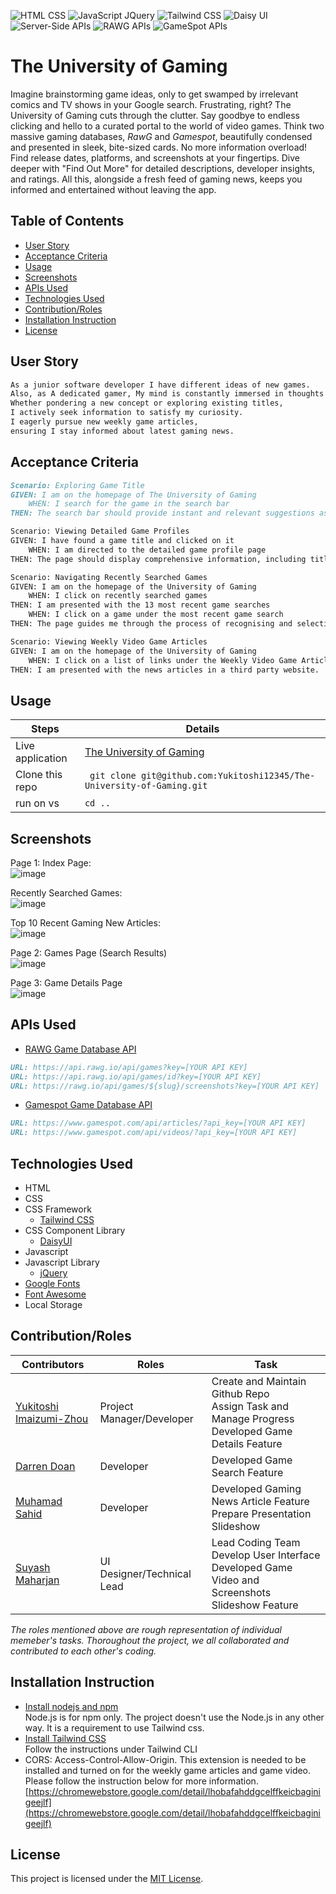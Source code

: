 ![HTML CSS](https://img.shields.io/badge/HTML-CSS-blue) ![JavaScript JQuery](https://img.shields.io/badge/Javascript-JQuery-orange) ![Tailwind CSS](https://img.shields.io/badge/Tailwind-CSS-green) ![Daisy UI](https://img.shields.io/badge/Daisy-UI-green) ![Server-Side APIs](https://img.shields.io/badge/Server-SideAPIs-black) ![RAWG APIs](https://img.shields.io/badge/RAWG-APIs-black) ![GameSpot APIs](https://img.shields.io/badge/GameSpot-APIs-black) 

# The University of Gaming

Imagine brainstorming game ideas, only to get swamped by irrelevant comics and TV shows in your Google search. Frustrating, right? The University of Gaming cuts through the clutter. Say goodbye to endless clicking and hello to a curated portal to the world of video games. Think two massive gaming databases, *RawG* and *Gamespot*, beautifully condensed and presented in sleek, bite-sized cards. No more information overload! Find release dates, platforms, and screenshots at your fingertips. Dive deeper with "Find Out More" for detailed descriptions, developer insights, and ratings. All this, alongside a fresh feed of gaming news, keeps you informed and entertained without leaving the app.

## Table of Contents

- [User Story](#user-story)
- [Acceptance Criteria](#acceptance-criteria)
- [Usage](#Usage)
- [Screenshots](#screenshots)
- [APIs Used](#apis-used)
- [Technologies Used](#technologies-used)
- [Contribution/Roles](#contributionroles)
- [Installation Instruction](#installation-instruction)
- [License](#license)

## User Story
```md
As a junior software developer I have different ideas of new games. 
Also, as A dedicated gamer, My mind is constantly immersed in thoughts of video games.
Whether pondering a new concept or exploring existing titles,
I actively seek information to satisfy my curiosity. 
I eagerly pursue new weekly game articles, 
ensuring I stay informed about latest gaming news.
```

## Acceptance Criteria
```md
Scenario: Exploring Game Title
GIVEN: I am on the homepage of The University of Gaming
	WHEN: I search for the game in the search bar
THEN: The search bar should provide instant and relevant suggestions as I type, guiding me through the process of recognising and selecting the game title I am looking for.

Scenario: Viewing Detailed Game Profiles
GIVEN: I have found a game title and clicked on it
	WHEN: I am directed to the detailed game profile page
THEN: The page should display comprehensive information, including title, released date, platforms, developers, publishers, tags, rating, genres, images and a video of the game.  

Scenario: Navigating Recently Searched Games
GIVEN: I am on the homepage of the University of Gaming
	WHEN: I click on recently searched games
THEN: I am presented with the 13 most recent game searches
	WHEN: I click on a game under the most recent game search
THEN: The page guides me through the process of recognising and selecting the game title.

Scenario: Viewing Weekly Video Game Articles
GIVEN: I am on the homepage of the University of Gaming
	WHEN: I click on a list of links under the Weekly Video Game Articles
THEN: I am presented with the news articles in a third party website.
```
## Usage


| Steps                | Details                                                                  |
| -------------------- | ------------------------------------------------------------------------ |
| Live application |  [The University of Gaming](https://yukitoshi12345.github.io/The-University-of-Gaming/)                                                           |
| Clone this repo      | ` git clone git@github.com:Yukitoshi12345/The-University-of-Gaming.git` |
| run on vs | ` cd .. `                                                           |




## Screenshots
Page 1: Index Page:             
![image](assets/screenshots/index.png)

Recently Searched Games:                 
![image](assets/screenshots/ls.png)

Top 10 Recent Gaming New Articles:               
![image](assets/screenshots/articles.png)

Page 2: Games Page (Search Results)          
![image](assets/screenshots/games.png)

Page 3: Game Details Page        
![image](assets/screenshots/details.png)


## APIs Used
- [RAWG Game Database API](https://rawg.io/apidocs)  
```md   
URL: https://api.rawg.io/api/games?key=[YOUR API KEY]
URL: https://api.rawg.io/api/games/id?key=[YOUR API KEY]
URL: https://rawg.io/api/games/${slug}/screenshots?key=[YOUR API KEY]
```          

- [Gamespot Game Database API](https://www.gamespot.com/api/) 
```md          
URL: https://www.gamespot.com/api/articles/?api_key=[YOUR API KEY]
URL: https://www.gamespot.com/api/videos/?api_key=[YOUR API KEY]
```             

## Technologies Used
- HTML
- CSS
- CSS Framework
	- [Tailwind CSS](https://tailwindcss.com/)
- CSS Component Library
	- [DaisyUI](https://daisyui.com/)
- Javascript
- Javascript Library
	- [jQuery](https://jquery.com/)
- [Google Fonts](https://fonts.google.com/)
- [Font Awesome](https://fontawesome.com/)
- Local Storage


## Contribution/Roles

| Contributors                                                  | Roles                        | Task
| --------------------                                          | -------------------------    |---------------------------------------------  	|
| [Yukitoshi Imaizumi-Zhou](https://github.com/yukitoshi12345)  | Project Manager/Developer	   | Create and Maintain Github Repo<br>Assign  Task and Manage Progress<br>Developed Game Details Feature|
| [Darren Doan](https://github.com/darrendoan)                  | Developer                    | Developed Game Search Feature |
| [Muhamad Sahid](https://github.com/BrxwnSugxr)                | Developer     			   | Developed Gaming News Article Feature<br> Prepare Presentation Slideshow  |
| [Suyash Maharjan](https://github.com/SimpleSuyash)            | UI Designer/Technical Lead   |  Lead Coding Team <br> Develop User Interface <br> Developed Game Video and Screenshots Slideshow Feature|

*The roles mentioned above are rough representation of individual memeber's tasks. Thoroughout the project, we all collaborated and contributed to each other's coding.*

## Installation Instruction      
- [Install nodejs and npm](https://nodejs.org/en/download)    
Node.js is for npm only. The project doesn't use the Node.js in any other way. It is a requirement to use Tailwind css.
- [Install Tailwind CSS](https://tailwindcss.com/docs/installation)   
Follow the instructions under Tailwind CLI
- CORS: Access-Control-Allow-Origin. This extension is needed to be installed and turned on for the weekly game articles and game video. Please follow the instruction below for more information.    
[https://chromewebstore.google.com/detail/lhobafahddgcelffkeicbaginigeejlf](https://chromewebstore.google.com/detail/lhobafahddgcelffkeicbaginigeejlf)


## License
This project is licensed under the [MIT License](https://github.com/Yukitoshi12345/The-University-of-Gaming/blob/main/LICENSE).

